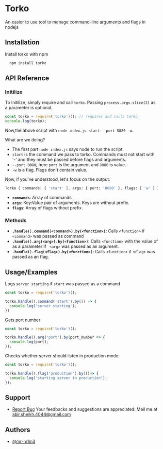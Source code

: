 
# Torko
An easier to use tool to manage command-line arguments and flags in nodejs
## Installation

Install torko with npm

```bash
  npm install torko
```
 ## API Reference

### Initilize

To Initilize, simply require and call `torko`. Passing `process.argv.slice(2)` as a parameter is optional.
```javascript
const torko = require('torko')(); // requires and calls torko
console.log(torko);
```
Now,the above script with `node index.js start --port 8080 -w`.

What are we doing?
- The first part `node index.js` says node to run the script.
- `start` is the command we pass to torko. Commands must not start with '-' and they must be passed before flags and arguments.
- `--port 8080`, here `port` is the argument and `8080` is value.
- `-w` is a flag. Flags don't contain value.

Now, if you've understood, let's focus on the output:
```bash
Torko { commands: [ 'start' ], args: { port: '8080' }, flags: [ 'w' ] }
```
- **`commands`**: Array of commands
- **`args`**: Key:Value pair of arguments. Keys are without prefix.
- **`flags`**: Array of flags without prefix.

### Methods
- **`.handle().command(<command>).by(<function>)`**: Calls `<function>` if `<command>` was passed as command
- **`.handle().arg(<arg>).by(<function>)`**: Calls `<function>` with the value of <arg> as a parameter if ` <arg>`  was passed as an argument.
- **`.handle().flag(<flag>).by(<function>)`**: Calls `<function>` if `<flag>`  was passed as an flag.
## Usage/Examples

Logs `server starting` if `start` was passed as a command
```javascript
const torko = require('torko')();

torko.handle().command('start').by(() => {
  console.log('server starting');
})
```

Gets port number
```javascript
const torko = require('torko')();

torko.handle().arg('port').by(port_number => {
  console.log(port);
});
```

Checks whether server should listen in production mode
```javascript
const torko = require('torko')();

torko.handle().flag('production').by(()=> {
  console.log('starting server in production');
});

```


## Support
- [Report Bug](https://github.com/Mr-M1M3/torko)
Your feedbacks and suggestions are appreciated. Mail me at abir.sheikh.4044@gmail.com

## Authors

- [@mr-m1m3](https://www.github.com/mr-m1m3)

